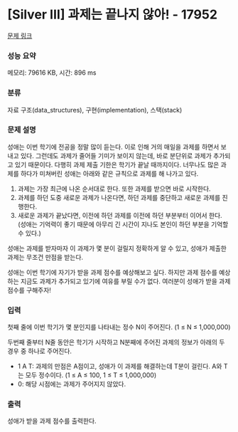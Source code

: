 # [Silver III] 과제는 끝나지 않아! - 17952 

[문제 링크](https://www.acmicpc.net/problem/17952) 

### 성능 요약

메모리: 79616 KB, 시간: 896 ms

### 분류

자료 구조(data_structures), 구현(implementation), 스택(stack)

### 문제 설명

<p>성애는 이번 학기에 전공을 정말 많이 듣는다. 이로 인해 거의 매일을 과제를 하면서 보내고 있다. 그런데도 과제가 줄어들 기미가 보이지 않는데, 바로 분단위로 과제가 추가되고 있기 때문이다. 다행히 과제 제출 기한은 학기가 끝날 때까지이다. 너무나도 많은 과제를 하다가 미쳐버린 성애는 아래와 같은 규칙으로 과제를 해 나가고 있다.</p>

<ol>
	<li>과제는 가장 최근에 나온 순서대로 한다. 또한 과제를 받으면 바로 시작한다.</li>
	<li>과제를 하던 도중 새로운 과제가 나온다면, 하던 과제를 중단하고 새로운 과제를 진행한다.</li>
	<li>새로운 과제가 끝났다면, 이전에 하던 과제를 이전에 하던 부분부터 이어서 한다. (성애는 기억력이 좋기 때문에 아무리 긴 시간이 지나도 본인이 하던 부분을 기억할 수 있다.)</li>
</ol>

<p>성애는 과제를 받자마자 이 과제가 몇 분이 걸릴지 정확하게 알 수 있고, 성애가 제출한 과제는 무조건 만점을 받는다.</p>

<p>성애는 이번 학기에 자기가 받을 과제 점수를 예상해보고 싶다. 하지만 과제 점수를 예상하는 지금도 과제가 추가되고 있기에 여유를 부릴 수가 없다. 여러분이 성애가 받을 과제 점수를 구해주자!</p>

### 입력 

 <p>첫째 줄에 이번 학기가 몇 분인지를 나타내는 정수 N이 주어진다. (1 ≤ N ≤ 1,000,000)</p>

<p>두번째 줄부터 N줄 동안은 학기가 시작하고 N분째에 주어진 과제의 정보가 아래의 두 경우 중 하나로 주어진다.</p>

<ul>
	<li>1 A T: 과제의 만점은 A점이고, 성애가 이 과제를 해결하는데 T분이 걸린다. A와 T는 모두 정수이다. (1 ≤ A ≤ 100, 1 ≤ T ≤ 1,000,000)</li>
	<li>0: 해당 시점에는 과제가 주어지지 않았다.</li>
</ul>

### 출력 

 <p>성애가 받을 과제 점수를 출력한다.</p>

